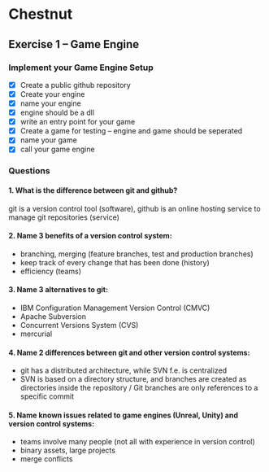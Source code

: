 # Chestnut

## Exercise 1 – Game Engine
### Implement your Game Engine Setup
- [x] Create a public github repository
- [x] Create your engine
- [x] name your engine
- [x] engine should be a dll
- [x] write an entry point for your game
- [x] Create a game for testing – engine and game should be seperated
- [x] name your game
- [x] call your game engine
### Questions
#### 1. What is the difference between git and github?
git is a version control tool (software), github is an online hosting service to manage git repositories (service)
#### 2. Name 3 benefits of a version control system:
- branching, merging (feature branches, test and production branches)
- keep track of every change that has been done (history)
- efficiency (teams)
#### 3. Name 3 alternatives to git:
-  IBM Configuration Management Version Control (CMVC)
-  Apache Subversion
-  Concurrent Versions System (CVS)
-  mercurial
#### 4. Name 2 differences between git and other version control systems:
 - git has a distributed architecture, while SVN f.e. is centralized
 - SVN is based on a directory structure, and branches are created as directories inside the repository / Git branches are only references to a specific commit
#### 5. Name known issues related to game engines (Unreal, Unity) and version control systems:
- teams involve many people (not all with experience in version control)
- binary assets, large projects
- merge conflicts 
  

